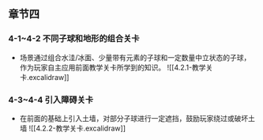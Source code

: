 
## 章节四
### 4-1~4-2 不同子球和地形的组合关卡
- 场景通过组合水洼/冰面、少量带有元素的子球和一定数量中立状态的子球，作为玩家自主应用前面教学关卡所学到的知识。
![[4.2.1-教学关卡.excalidraw]]

### 4-3~4-4 引入障碍关卡
- 在前面的基础上引入土墙，对部分子球进行一定遮挡，鼓励玩家绕过或破坏土墙
![[4.2.2-教学关卡.excalidraw]]